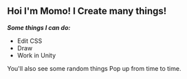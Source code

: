 ## Hoi I'm Momo! I Create many things!
***Some things I can do:***
- Edit CSS
- Draw
- Work in Unity


You'll also see some random things Pop up from time to time. 
<!--
**Momofier/Momofier** is a ✨ _special_ ✨ repository because its `README.md` (this file) appears on your GitHub profile.

Here are some ideas to get you started:

- 🔭 I’m currently working on ...
- 🌱 I’m currently learning ...
- 👯 I’m looking to collaborate on ...
- 🤔 I’m looking for help with ...
- 💬 Ask me about ...
- 📫 How to reach me: ...
- 😄 Pronouns: ...
- ⚡ Fun fact: ...
-->

